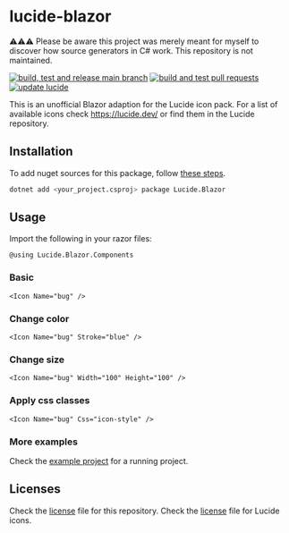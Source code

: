 # lucide-blazor

⚠⚠⚠ Please be aware this project was merely meant for myself to discover how source generators in C# work. This repository is not maintained.

[![build, test and release main branch](https://github.com/brecht-vde/lucide-blazor/actions/workflows/build-test-and-release-main.yml/badge.svg)](https://github.com/brecht-vde/lucide-blazor/actions/workflows/build-test-and-release-main.yml) 
[![build and test pull requests](https://github.com/brecht-vde/lucide-blazor/actions/workflows/build-and-test-pull-requests.yml/badge.svg)](https://github.com/brecht-vde/lucide-blazor/actions/workflows/build-and-test-pull-requests.yml) 
[![update lucide](https://github.com/brecht-vde/lucide-blazor/actions/workflows/update-lucide.yml/badge.svg)](https://github.com/brecht-vde/lucide-blazor/actions/workflows/update-lucide.yml)

This is an unofficial Blazor adaption for the Lucide icon pack. For a list of available icons check https://lucide.dev/ or find them in the Lucide repository.

## Installation

To add nuget sources for this package, follow [these steps](https://docs.github.com/en/packages/working-with-a-github-packages-registry/working-with-the-nuget-registry).

```bash
dotnet add <your_project.csproj> package Lucide.Blazor 
```

## Usage

Import the following in your razor files:

```razor
@using Lucide.Blazor.Components
```

### Basic

```razor
<Icon Name="bug" />
```
### Change color

```razor
<Icon Name="bug" Stroke="blue" />
```

### Change size

```razor
<Icon Name="bug" Width="100" Height="100" />
```

### Apply css classes

```razor
<Icon Name="bug" Css="icon-style" />
```

### More examples

Check the [example project](/examples/) for a running project.

## Licenses

Check the [license](/LICENSE) file for this repository.
Check the [license](https://github.com/lucide-icons/lucide/blob/main/LICENSE) file for Lucide icons.
